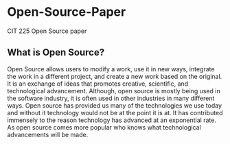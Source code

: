 # Open-Source-Paper
CIT 225 Open Source paper
## What is Open Source?
Open Source allows users to modify a work, use it in new ways, integrate the work in a different project, and create a new work based on the original. It is an exchange of ideas that promotes creative, scientific, and technological advancement. Although, open source is mostly being used in the software industry, it is often used in other industries in many different ways. Open source has provided us many of the technologies we use today and without it technology would not be at the point it is at. It has contributed immensely to the reason technology has advanced at an exponential rate. As open source comes more popular who knows what technological advancements will be made. 
